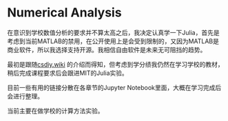 # Numerical Analysis

在意识到学校数值分析的要求并不算太高之后，我决定认真学一下Julia，首先是考虑到当前MATLAB的禁用，在公开使用上是会受到限制的，又因为MATLAB是商业软件，所以我选择支持开源。我相信自由软件是未来无可阻挡的趋势。

最初是跟随[csdiy.wiki](https://csdiy.wiki/%E6%95%B0%E5%AD%A6%E8%BF%9B%E9%98%B6/numerical/) 的介绍而得知，但考虑到学分绩我仍然在学习学校的教材，稍后完成课程要求后会跟进MIT的Julia实验。

目前一些有用的链接分散在各章节的Jupyter Notebook里面，大概在学习完成后会进行整理。

当前主要在做学校的计算方法实验。
